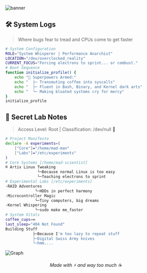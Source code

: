 
![banner](https://github.com/elyziumayo/elyziumayo/blob/7eaa1a6bf28cbc769362b72e665f9d6871f392c7/Assets/stay.png)

## 🛠️ System Logs
> Where bugs fear to tread and CPUs come to get faster 
```bash
# System Configuration
ROLE="System Whisperer | Performance Anarchist"
LOCATION="/dev/overclocked_reality"
CURRENT_FOCUS="Forcing electrons to sprint... or combust."
# Boot Sequence
function initialize_profile() {
    echo "🔧 Superpowers Armed:"
    echo "  ├─ Transmuting coffee into syscalls"
    echo "  ├─ Fluent in Bash, Binary, and Kernel dark arts"
    echo "  └─ Making bloated systems cry for mercy"
}
initialize_profile
```

## 🔐 Secret Lab Notes
> Access Level: Root | Classification: /dev/null 🤫

```bash
# Project Manifesto
declare -A experiments=(
    ["Core"]="/home/mad-man"
    ["Labs"]="/etc/experiments"
)
# Core Systems [/home/mad-scientist]
® Artix Linux Tweaking                             
              └─Because normal Linux is too easy                               
              └─Teaching electrons to sprint     
# Experimental Labs [/etc/experiments]
-RAID Adventures
             └─HDDs in perfect harmony  
-Microcontroller Magic
             └─Tiny computers, big dreams
-Kernel Whispering
             └─sudo make me_faster
# System Vitals
coffee_cups=∞
last_sleep="404 Not Found"
Building Stuff
            ├─Because I'm too lazy to repeat stuff 
            ├─Digital Swiss Army knives
            └─hmm....
```
![Graph](https://github-readme-activity-graph.vercel.app/graph?username=elyziumayo&theme=modern-lilac)
<div align="center">
  <h6>Made with ⚡ and way too much ☕</h6>
</div>

